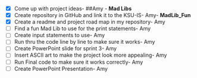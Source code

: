 - [X]  Come up with project ideas- ##Amy - **Mad Libs**
- [X]  Create repository in GitHub and link it to the KSU-IS- Amy- **MadLib_Fun**  
- [X]  Create a readme and project road map in my repository- Amy
- [ ]  Find a fun Mad Lib to use for the print statements- Amy
- [ ]  Create input statements to use- Amy
- [ ]  Run thru the code line by line to make sure it works- Amy
- [ ]  Create PowerPoint slide for sprint 3- Amy
- [ ]  Insert ASCII art to make the project look more appealing- Amy
- [ ]  Run Final code to make sure it works correctly- Amy
- [ ]  Create PowerPoint Presentation- Amy
